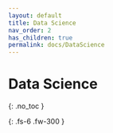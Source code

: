 ```yaml
---
layout: default
title: Data Science
nav_order: 2
has_children: true
permalink: docs/DataScience
---
```


# Data Science 
{: .no_toc }


{: .fs-6 .fw-300 }


    